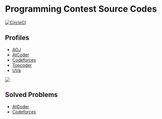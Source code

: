 # Programming Contest Source Codes

[![CircleCI](https://circleci.com/gh/Johniel/contests.svg?style=svg)](https://circleci.com/gh/Johniel/contests)

## Profiles
+ [AOJ](http://judge.u-aizu.ac.jp/onlinejudge/user.jsp?id=___Johniel)
+ [AtCoder](https://beta.atcoder.jp/users/Johniel)
+ [Codeforces](http://codeforces.com/profile/___Johniel)
+ [Topcoder](https://www.topcoder.com/members/___watanabe/)
+ [UVa](http://uhunt.felix-halim.net/id/10883)

![](https://projecteuler.net/profile/___Johniel.png)

## Solved Problems
+ [AtCoder](https://johniel.github.io/contests/docs/atcoder/)
+ [Codeforces](https://johniel.github.io/contests/docs/codeforces/)
